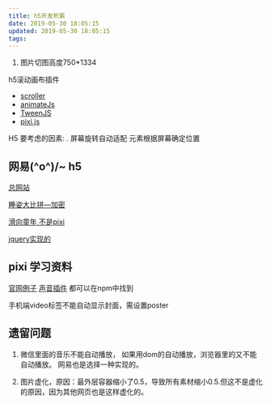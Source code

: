 ```yaml
---
title: h5开发积累
date: 2019-05-30 18:05:15
updated: 2019-05-30 18:05:15
tags:
---
```


1. 图片切图高度750*1334

h5滚动画布插件

- [scroller](https://github.com/pbakaus/scroller)
- [animateJs](https://www.npmjs.com/package/animateJs)
- [TweenJS](https://github.com/CreateJS/TweenJS)
- [pixi.js](https://pixijs.io)

H5 要考虑的因素:
. 屏幕旋转自动适配
元素根据屏幕确定位置

## 网易\(^o^)/~ h5

[总网站](http://d.news.163.com/)

[睡姿大比拼—加密](http://news.163.com/special/fdh5_sleeping_14/)

[滑向童年 不是pixi](http://news.163.com/special/fdh5_tongnian_rt/)

[jquery实现的](http://go.163.com/web/20180423_aa3/index.html)

## pixi 学习资料

[官网例子](https://pixijs.io/examples/)
[声音插件](http://pixijs.io/pixi-sound/examples/)
都可以在npm中找到

手机端video标签不能自动显示封面，需设置poster

## 遗留问题

1. 微信里面的音乐不能自动播放，
如果用dom的自动播放，浏览器里的又不能自动播放。
网易也是选择一种实现的。

2. 图片虚化，原因：最外层容器缩小了0.5，导致所有素材缩小0.5.但这不是虚化的原因，因为其他网页也是这样虚化的。
